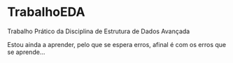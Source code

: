 # TrabalhoEDA
Trabalho Prático da Disciplina de Estrutura de Dados Avançada

Estou ainda a aprender, pelo que se espera erros, afinal é com os erros que se aprende...
